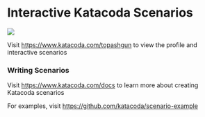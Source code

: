 # Interactive Katacoda Scenarios

[![](http://shields.katacoda.com/katacoda/topashgun/count.svg)](https://www.katacoda.com/topashgun "Get your profile on Katacoda.com")

Visit https://www.katacoda.com/topashgun to view the profile and interactive scenarios

### Writing Scenarios
Visit https://www.katacoda.com/docs to learn more about creating Katacoda scenarios

For examples, visit https://github.com/katacoda/scenario-example

